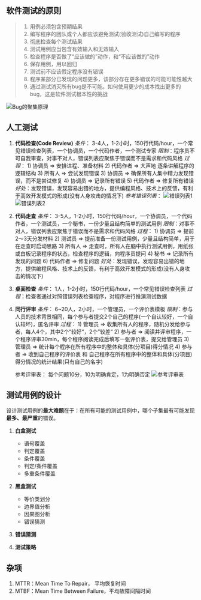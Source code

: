 

## 软件测试的原则

> 1. 用例必须包含预期结果
> 2. 编写程序的团队或个人都应该避免测试(验收测试)自己编写的程序
> 3. 彻底检查每个测试结果
> 4. 测试用例应当包含有效输入和无效输入
> 5. 检查程序是否做了“应该做的”动作，和“不应该做的”动作
> 6. 保存用例，用以回归
> 7. 测试前不应该假定程序没有错误
> 8. 程序某部分已发现的问题更多，该部分存在更多错误的可能可能性越大
> 9. 通过测试消灭所有bug是不可能。如何使用更少的成本找出更多的bug，这是软件测试根本性的挑战

![Bug的聚集原理](https://s2.ax1x.com/2019/10/18/KZ3F0O.png)
## 人工测试
1. **代码检查(Code Review)**
    *条件*： 3-4人，1-2小时，150行代码/hour，一个常见错误检查列表，一个协调员，一个代码作者，一个测试专家
    *限制*：程序员不可自我审查，对事不对人，错误列表应聚焦于错误而不是需求和代码风格
    *过程*：
     	1) 协调员 => 安排进程、准备材料
     	2) 代码作者 => 大声地 逐条讲解程序的逻辑结构
     	3) 所有人 => 尝试发现错误
     	3) 协调员 => 确保所有人集中精力发现错误，而不是尝试修复
     	4) 协调员 => 记录所有错误
     	5) 代码作者 => 修复所有错误
	*好处*：发现错误，发现容易出错的地方，提供编程风格、技术上的反馈，有利于高效开发模式的形成(没有人身攻击的情况下)
	*参考错误列表*：
	![错误列表1](https://s2.ax1x.com/2019/10/11/uHTO81.png)
    ![错误列表2](https://s2.ax1x.com/2019/10/11/uHTXgx.png)

2. **代码走查**
	*条件*： 3-5人，1-2小时，150行代码/hour，一个协调员，一个代码作者，一个测试员，一个秘书，一份少量且结构简单的测试用例
	*限制*：对事不对人，错误列表应聚焦于错误而不是需求和代码风格
	*过程*：
     	1) 协调员 => 提前2～3天分发材料
     	2) 测试员 => 提前准备一份测试用例，少量且结构简单，用于在走查时启动思路
     	3) 所有人 => 走查时，所有人在脑中执行测试用例，用纸张或白板记录程序的状态，检查程序的逻辑，向程序员提问
     	4) 秘书 => 记录所有发现的问题
     	6) 代码作者 => 修复问题
	*好处*：发现错误，发现容易出错的地方，提供编程风格、技术上的反馈，有利于高效开发模式的形成(没有人身攻击的情况下)

3. **桌面检查**
    *条件*： 1人，1-2小时，150行代码/hour，一个常见错误检查列表
    *过程*：检查者通过对照错误列表检查程序，对程序进行推演测试数据

4. **同行评审**
    *条件*： 6~20人，2小时，一个管理员，一个评价表模板
    *限制*：参与人员的技术背景相同，每个参与者提交2个自己的程序(一个自认较好，一个自认较坏)，匿名评审
    *过程*：
        	1) 管理员 => 收集所有人的程序，随机分发给参与者，每人4个，其中2个“较好“，2个”较差“
        	2) 参与者 => 阅读并评审程序，一个程序评审30min，每个程序阅读完成后填写一张评价表，提交给管理员
        	3) 管理员 => 统计每个程序在所有程序中的整体和具体(分项目)得分情况
        	4) 参与者 => 收到自己程序的评价表 和 自己程序在所有程序中的整体和具体(分项目)得分情况的统计结果(只有自己的名字)

    参考评审表：
    每个问题10分，10为明确肯定，1为明确否定
    ![参考评审表](https://s2.ax1x.com/2019/10/11/ubMZ4S.png)

## 测试用例的设计
设计测试用例的**最大难题**在于：在所有可能的测试用例中，哪个子集最有可能发现**最多、最严重**的错误。

1. **白盒测试**
	- 语句覆盖
	- 判定覆盖
	- 条件覆盖
	- 判定/条件覆盖
	- 多重条件覆盖
2. **黑盒测试**
	- 等价类划分
	- 边界值分析
	- 因果图分析
	- 错误猜测
3. **错误猜测**

4. **测试策略**




## 杂项
1. MTTR：Mean Time To Repair， 平均恢复时间
2. MTBF：Mean Time Between Failure，平均故障间隔时间